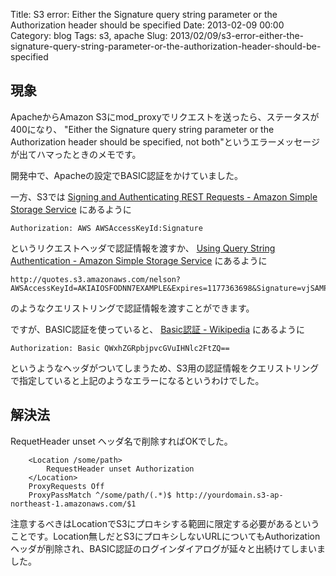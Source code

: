 Title: S3 error: Either the Signature query string parameter or the Authorization header should be specified
Date: 2013-02-09 00:00
Category: blog
Tags: s3, apache
Slug: 2013/02/09/s3-error-either-the-signature-query-string-parameter-or-the-authorization-header-should-be-specified

## 現象
ApacheからAmazon S3にmod_proxyでリクエストを送ったら、ステータスが400になり、
"Either the Signature query string parameter or the Authorization header should be specified, not both"というエラーメッセージが出てハマったときのメモです。

開発中で、Apacheの設定でBASIC認証をかけていました。

一方、S3では
[Signing and Authenticating REST Requests - Amazon Simple Storage Service](http://docs.aws.amazon.com/AmazonS3/latest/dev/RESTAuthentication.html#ConstructingTheAuthenticationHeader)
にあるように

```
Authorization: AWS AWSAccessKeyId:Signature
```

というリクエストヘッダで認証情報を渡すか、
[Using Query String Authentication - Amazon Simple Storage Service](http://docs.aws.amazon.com/AmazonS3/latest/dev/S3_QSAuth.html)
にあるように

```
http://quotes.s3.amazonaws.com/nelson?AWSAccessKeyId=AKIAIOSFODNN7EXAMPLE&Expires=1177363698&Signature=vjSAMPLENmGa%2ByT272YEAiv4%3D
```

のようなクエリストリングで認証情報を渡すことができます。

ですが、BASIC認証を使っていると、
[Basic認証 - Wikipedia](http://ja.wikipedia.org/wiki/Basic%E8%AA%8D%E8%A8%BC)
にあるように

```
Authorization: Basic QWxhZGRpbjpvcGVuIHNlc2FtZQ==
```

というようなヘッダがついてしまうため、S3用の認証情報をクエリストリングで指定していると上記のようなエラーになるというわけでした。


## 解決法
RequetHeader unset ヘッダ名で削除すればOKでした。

```
    <Location /some/path>
        RequestHeader unset Authorization
    </Location>
    ProxyRequests Off
    ProxyPassMatch ^/some/path/(.*)$ http://yourdomain.s3-ap-northeast-1.amazonaws.com/$1
```

注意するべきはLocationでS3にプロキシする範囲に限定する必要があるということです。Location無しだとS3にプロキシしないURLについてもAuthorizationヘッダが削除され、BASIC認証のログインダイアログが延々と出続けてしまいました。

